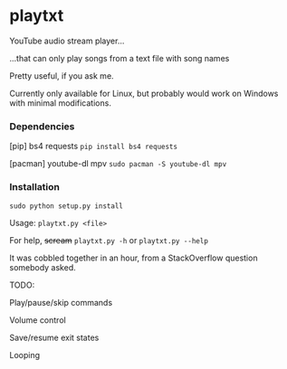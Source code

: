 # playtxt
YouTube audio stream player...

...that can only play songs from a text file with song names

Pretty useful, if you ask me.

Currently only available for Linux, but probably would work on Windows with minimal modifications.

### Dependencies
[pip] bs4 requests
`pip install bs4 requests`

[pacman] youtube-dl mpv
`sudo pacman -S youtube-dl mpv`

### Installation
`sudo python setup.py install`

Usage: `playtxt.py <file>`

For help, ~~scream~~ `playtxt.py -h` or `playtxt.py --help`

It was cobbled together in an hour, from a StackOverflow question somebody asked.

TODO:

Play/pause/skip commands

Volume control

Save/resume exit states

Looping
